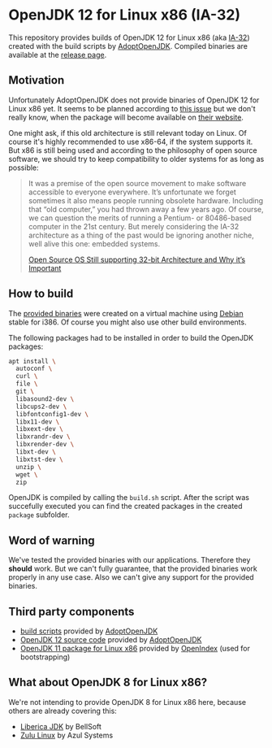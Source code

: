 OpenJDK 12 for Linux x86 (IA-32)
================================

This repository provides builds of OpenJDK 12 for Linux x86 (aka [IA-32](https://en.wikipedia.org/wiki/IA-32)) created with the build scripts by [AdoptOpenJDK](https://github.com/AdoptOpenJDK/openjdk-build). Compiled binaries are available at the [release page](https://github.com/OpenIndex/openjdk-linux-x86/releases).


Motivation
----------

Unfortunately AdoptOpenJDK does not provide binaries of OpenJDK 12 for Linux x86 yet. It seems to be planned according to [this issue](https://github.com/AdoptOpenJDK/openjdk-build/issues/774) but we don't really know, when the package will become available on [their website](https://adoptopenjdk.net/).

One might ask, if this old architecture is still relevant today on Linux. Of course it's highly recommended to use x86-64, if the system supports it. But x86 is still being used and according to the philosophy of open source software, we should try to keep compatibility to older systems for as long as possible:

> It was a premise of the open source movement to make software accessible to everyone everywhere. It’s unfortunate we forget sometimes it also means people running obsolete hardware. Including that “old computer,” you had thrown away a few years ago. Of course, we can question the merits of running a Pentium- or 80486-based computer in the 21st century. But merely considering the IA-32 architecture as a thing of the past would be ignoring another niche, well alive this one: embedded systems.
>
> [Open Source OS Still supporting 32-bit Architecture and Why it’s Important](https://itsfoss.com/32-bit-os-list/)


How to build
------------

The [provided binaries](https://github.com/OpenIndex/openjdk-linux-x86/releases) were created on a virtual machine using [Debian](https://www.debian.org/) stable for i386. Of course you might also use other build environments.

The following packages had to be installed in order to build the OpenJDK packages:

```bash
apt install \
  autoconf \
  curl \
  file \
  git \
  libasound2-dev \
  libcups2-dev \
  libfontconfig1-dev \
  libx11-dev \
  libxext-dev \
  libxrandr-dev \
  libxrender-dev \
  libxt-dev \
  libxtst-dev \
  unzip \
  wget \
  zip
```

OpenJDK is compiled by calling the `build.sh` script. After the script was succefully executed you can find the created packages in the created `package` subfolder.


Word of warning
---------------

We've tested the provided binaries with our applications. Therefore they **should** work. But we can't fully guarantee, that the provided binaries work properly in any use case. Also we can't give any support for the provided binaries.


Third party components
----------------------

- [build scripts](https://github.com/AdoptOpenJDK/openjdk-build) provided by [AdoptOpenJDK](https://adoptopenjdk.net/)
- [OpenJDK 12 source code](https://github.com/AdoptOpenJDK/openjdk-jdk12u) provided by [AdoptOpenJDK](https://adoptopenjdk.net/)
- [OpenJDK 11 package for Linux x86](https://github.com/OpenIndex/openjdk-linux-x86/releases/download/jdk-11.0.2%2B9/jdk-11.0.2+9-linux-x86.tar.gz) provided by [OpenIndex](https://github.com/OpenIndex/openjdk-linux-x86/tree/jdk11) (used for bootstrapping)


What about OpenJDK 8 for Linux x86?
-----------------------------------

We're not intending to provide OpenJDK 8 for Linux x86 here, because others are already covering this:

- [Liberica JDK](https://www.bell-sw.com/) by BellSoft
- [Zulu Linux](https://www.azul.com/downloads/zulu/zulu-linux/) by Azul Systems
